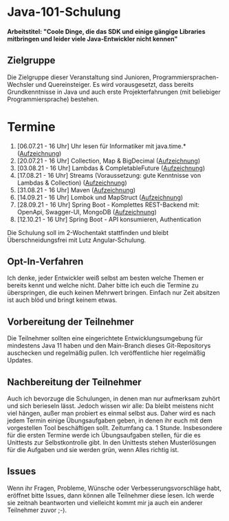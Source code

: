 # Java-101-Schulung

#### Arbeitstitel: "Coole Dinge, die das SDK und einige gängige Libraries mitbringen und leider viele Java-Entwickler nicht kennen"

## Zielgruppe

Die Zielgruppe dieser Veranstaltung sind Junioren, Programmiersprachen-Wechsler und Quereinsteiger. Es wird
vorausgesetzt, dass bereits Grundkenntnisse in Java und auch erste Projekterfahrungen (mit beliebiger
Programmiersprache) bestehen.

# Termine

1. [06.07.21 - 16 Uhr] Uhr lesen für Informatiker mit java.time.*
([Aufzeichnung](https://visionconsultinggmbhcokg-my.sharepoint.com/:v:/g/personal/hendrik_sebastian_voss_vc-g_de/Ec3PKQn_AXBLlmc_2MFXGFAB78GzB2XG-LVUor3sNAfzkQ?e=NTHBaQ))
2. [20.07.21 - 16 Uhr] Collection, Map & BigDecimal
([Aufzeichnung](https://visionconsultinggmbhcokg-my.sharepoint.com/:v:/g/personal/hendrik_sebastian_voss_vc-g_de/Efva_mebiZlJt3uIPtndiFgBAWWmoOFd056dI5eauYdEzw?e=R98Y1e))
3. [03.08.21 - 16 Uhr] Lambdas & CompletableFuture
([Aufzeichnung](https://visionconsultinggmbhcokg-my.sharepoint.com/:v:/g/personal/hendrik_sebastian_voss_vc-g_de/EbEGxbLiPepPvnXV64bwCR8BgmHYDlOnk8f9H9_OMTTxHg?e=g3g0a5))
4. [17.08.21 - 16 Uhr] Streams (Voraussetzung: gute Kenntnisse von Lambdas & Collection)
([Aufzeichnung](https://visionconsultinggmbhcokg-my.sharepoint.com/:v:/g/personal/hendrik_sebastian_voss_vc-g_de/Ee77X4dJKqBGo3YdL4muwLYBVLYJwkTZ7kCFG_QGGhFDpQ?e=OyQqVT))
5. [31.08.21 - 16 Uhr] Maven
([Aufzeichnung](https://visionconsultinggmbhcokg-my.sharepoint.com/:v:/g/personal/hendrik_sebastian_voss_vc-g_de/EaGTAWAa_elGhOY8MlFax1sB03aO5EHyAXDtnPaPxfrg6Q?e=PN0vPr))
6. [14.09.21 - 16 Uhr] Lombok und MapStruct
([Aufzeichnung](https://visionconsultinggmbhcokg-my.sharepoint.com/:v:/g/personal/hendrik_sebastian_voss_vc-g_de/EacOWuTDHWRHizijcC0f4VQB3VKmoSPbadOnx29BsZRgDQ?e=rdkhor))
7. [28.09.21 - 16 Uhr] Spring Boot - Komplettes REST-Backend mit: OpenApi, Swagger-UI, MongoDB
([Aufzeichnung](https://visionconsultinggmbhcokg-my.sharepoint.com/:v:/g/personal/hendrik_sebastian_voss_vc-g_de/EcTJl_FrBRdHhJvety2KpFYBOW0FFr5nRRJX92JWx2xnaQ?e=468lWx))
8. [12.10.21 - 16 Uhr] Spring Boot - API konsumieren, Authentication


Die Schulung soll im 2-Wochentakt stattfinden und bleibt Überschneidungsfrei mit Lutz Angular-Schulung.

## Opt-In-Verfahren

Ich denke, jeder Entwickler weiß selbst am besten welche Themen er bereits kennt und welche nicht. Daher bitte ich euch
die Termine zu überspringen, die euch keinen Mehrwert bringen. Einfach nur Zeit absitzen ist auch blöd und bringt keinem
etwas.

## Vorbereitung der Teilnehmer

Die Teilnehmer sollten eine eingerichtete Entwicklungsumgebung für mindestens Java 11 haben und den Main-Branch dieses
Git-Repositorys auschecken und regelmäßig pullen. Ich veröffentliche hier regelmäßig Updates.

## Nachbereitung der Teilnehmer

Auch ich bevorzuge die Schulungen, in denen man nur aufmerksam zuhört und sich berieseln lässt. Jedoch wissen wir alle:
Da bleibt meistens nicht viel hängen, außer man probiert es einmal selbst aus. Daher wird es nach jedem Termin einige
Übungsaufgaben geben, in denen ihr euch mit dem vorgestellen Tool beschäftigen sollt. Zeitumfang ca. 1 Stunde.
Insbesondere für die ersten Termine werde ich Übungsaufgaben stellen, für die es Unittests zur Selbstkontrolle gibt. In
den Unittests stehen Musterlösungen für die Aufgaben und sie werden grün, wenn Alles richtig ist.

## Issues

Wenn ihr Fragen, Probleme, Wünsche oder Verbesserungsvorschläge habt, eröffnet bitte Issues, dann können alle Teilnehmer
diese lesen. Ich werde sie zeitnah beantworten und vielleicht kommt mir ja auch ein anderer Teilnehmer zuvor ;-).
